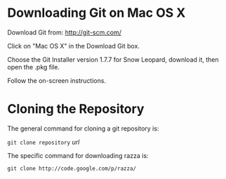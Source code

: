 # Downloading Git on Mac OS X #

Download Git from: http://git-scm.com/

Click on "Mac OS X" in the Download Git box.

Choose the Git Installer version 1.7.7 for Snow Leopard, download it, then open the .pkg file.

Follow the on-screen instructions.


# Cloning the Repository #

The general command for cloning a git repository is:

`git clone repository` _url_

The specific command for downloading razza is:

`git clone http://code.google.com/p/razza/`